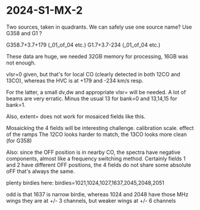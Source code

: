 # 2024-S1-MX-2

Two sources, taken in quadrants.  We can safely use one source name?  Use G358 and G1 ?

G358.7+3.7+179 (_01_of_04 etc.)
G1.7+3.7-234   (_01_of_04 etc.)

These data are huge, we needed 32GB memory for processing, 16GB was not enough.

vlsr=0 given, but that's for local CO (clearly detected in both 12CO and 13CO),
whereas the HVC is at +179 and -234 km/s resp.

For the latter, a small dv,dw and appropriate vlsr= will be needed. A lot of beams are
very erratic. Minus the usual 13 for bank=0 and 13,14,15 for bank=1.

Also, extent= does not work for mosaiced fields like this.

Mosaicking the 4 fields will be interesting challenge. calibration scale. effect of the ramps
The 12CO looks harder to match, the 13CO looks more clean (for G358)

Also: since the OFF position is in nearby CO, the spectra have negative components,
almost like a frequency switching method. Certainly fields 1 and 2 have different
OFF positions, the 4 fields do not share some absolute oFF that's always the same.

plenty birdies here: birdies=1021,1024,1027,1637,2045,2048,2051

odd is that 1637 is narrow birdie, whereas 1024 and 2048 have those MHz wings
they are at +/- 3 channels, but weaker wings at +/- 6 channels


